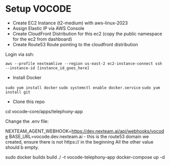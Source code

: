 # Setup VOCODE

- Create EC2 Instance (t2-medium) with aws-linux-2023
- Assign Elastic IP via AWS Console
- Create CloudFront Distribution for this ec2 (copy the public namespace for the ec2 from dashboard)
- Create Route53 Route pointing to the cloudfront distribution

Login via ssh:

`aws --profile nexteamlive --region us-east-2 ec2-instance-connect ssh --instance-id [instance_id_goes_here]`

- Install Docker

`sudo yum install docker`
`sudo systemctl enable docker.service`
`sudo yum install git`

- Clone this repo

cd vocode-core/apps/telephony-app

Change the .env file:

NEXTEAM_AGENT_WEBHOOK=https://dev.nexteam.ai/api/webhooks/vocode
BASE_URL=vocode.dev.nexteam.ai - this is the route53 domain we created, ensure there is not https:// in the beginning
All the other value should b empty.


sudo docker buildx build ./ -t vocode-telephony-app
docker-compose up -d

